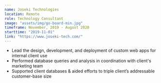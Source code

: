 ```yaml
---
name: Joseki Technologies
location: Remote
role: Technology Consultant
image: "assets/img/go-board-min.jpg"
timeframe: November, 2019 - August 2020
starttime: "2019-11-01"
link: "https://www.joseki-tech.com/"
---
```


- Lead the design, development, and deployment of custom web apps for internal client use
- Performed database queries and analysis in coordination with client's marketing team
- Supported client databases & aided efforts to triple client’s addressable customer-base size
